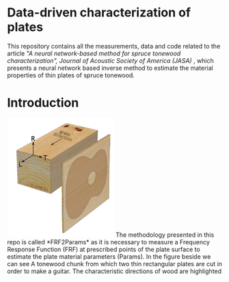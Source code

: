 # Data-driven characterization of plates
This repository contains all the measurements, data and code related to the article *"A neural network-based method for spruce tonewood characterization", Journal of Acoustic Society of America (JASA)* , which presents a neural network based inverse method to estimate the material properties of thin plates of spruce tonewood. 


# Introduction
<p align="left">
  <img src="/Figures/wood_directions.png" width="250">
  The methodology presented in this repo is called *FRF2Params* as it is necessary to measure a Frequency Response Function (FRF) at prescribed points of the plate surface to estimate the plate material parameters (Params). In the figure beside we can see A tonewood chunk from which two thin rectangular plates are cut in order to make a guitar. The characteristic directions of wood are highlighted
</p>


